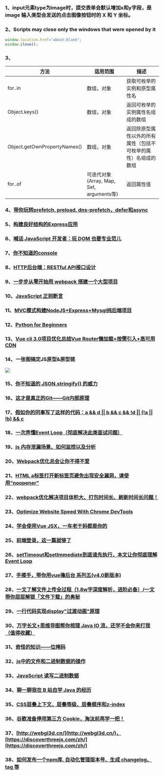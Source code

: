 
### 1、input元素type为image时，提交表单会默认增加x和y字段，是image 输入类型会发送的点击图像按钮时的 X 和 Y 坐标。

### 2、Scripts may close only the windows that were opened by it
```javascript
window.location.href="about:blank";
window.close();
``` 

### 3、
|方法	                 |适用范围	                               |描述                                                    |
|------------------------- |----------------------------------------|-------------------------------------------------------|
|for..in	           |数组，对象	                        |获取可枚举的实例和原型属性名                              |
|Object.keys()	           |数组，对象	                        |返回可枚举的实例属性名组成的数组                           |
|Object.getOwnPropertyNames() |数组，对象	                        |返回除原型属性以外的所有属性（包括不可枚举的属性）名组成的数组|
|for..of	           |可迭代对象(Array, Map, Set, arguments等) |返回属性值                                                |

### 4、[带你玩转prefetch, preload, dns-prefetch，defer和async](https://segmentfault.com/a/1190000011577248)

### 5、[构建良好结构的Express应用](https://www.jianshu.com/p/91c5796c4ce9)

### 6、[喊话 JavaScript 开发者：玩 DOM 也要专业范儿](https://www.infoq.cn/article/3siSFK82XP06K6DDCwIt)

### 7、[你不知道的console](https://segmentfault.com/a/1190000021133857)

### 8、[HTTP后台端：RESTful API接口设计](https://crifan.github.io/http_restful_api/website/)

### 9、[一步步从零开始用 webpack 搭建一个大型项目](https://juejin.im/post/5de06aa851882572d672c1ad)

### 10、[JavaScript 正则断言](https://blog.csdn.net/m0_37263637/article/details/82631228)

### 11、[MVC模式构建NodeJS+Express+Mysql纯后端项目](https://juejin.im/post/5d774b53f265da039b24c23f)

### 12、[Python for Beginners](https://channel9.msdn.com/Series/Intro-to-Python-Development?WT.mc_id=python-c9-niner)

### 13、[Vue cli 3.0项目优化总结Vue Router懒加载+按需引入+高可用CDN](https://segmafrontend.github.io/2019/02/22/Vue%20CLI%203.0%E9%A1%B9%E7%9B%AE%E4%BC%98%E5%8C%96%E6%80%BB%E7%BB%93Vue%20Router%E6%87%92%E5%8A%A0%E8%BD%BD+%E6%8C%89%E9%9C%80%E5%BC%95%E5%85%A5+%E9%AB%98%E5%8F%AF%E7%94%A8CDN/)

### 14、一张图搞定JS原型&原型链
![](https://image-static.segmentfault.com/186/543/1865431362-c3d090d5d00755cf_articlex)

### 15、[你不知道的 JSON.stringify() 的威力](https://segmentfault.com/a/1190000021230185)

### 16、[这才是真正的Git——Git内部原理](https://juejin.im/post/5dedc513f265da33e82bb294)

### 17、[假如你的同事写了这样的代码：a && d || b && c && !d || (!a || !b) && c](https://juejin.im/post/5e078eede51d45583a66d1e0)

### 18、[一次弄懂Event Loop（彻底解决此类面试问题）](https://juejin.im/post/5c3d8956e51d4511dc72c200)

### 19、[js 内存泄漏场景、如何监控以及分析](https://juejin.im/post/5e1fd64a5188254d9c516e64)

### 20、[Webpack优化总会让你不得不爱](https://juejin.im/post/5cceecb7e51d453ab908717c)

### 21、[HTML a标签打开新标签页避免出现安全漏洞，请使用“noopener”](https://segmentfault.com/a/1190000022771547)

### 22、[webpack优化解决项目体积大、打包时间长、刷新时间长问题！](https://juejin.im/post/5ed1c85df265da77190bbab4)

### 23、[Optimize Website Speed With Chrome DevTools](https://developers.google.cn/web/tools/chrome-devtools/speed/get-started)

### 24、[学会使用Vue JSX，一车老干妈都是你的](https://juejin.im/post/5f01e9fff265da22ab2d532e)

### 25、[前端登录，这一篇就够了](https://juejin.im/post/5efde67f5188252e9452be14#heading-8)

### 26、[setTimeout和setImmediate到底谁先执行，本文让你彻底理解Event Loop](https://segmentfault.com/a/1190000023315304)

### 27、[手摸手，带你用vue撸后台 系列五(v4.0新版本)](https://juejin.im/post/6844903840626507784)

### 28、[一文了解文件上传全过程（1.8w字深度解析，进阶必备）](https://juejin.im/post/6844904106658643982)/[一文带你层层解锁「文件下载」的奥秘](https://segmentfault.com/a/1190000023841687)

### 29、[一行代码实现display"过渡动画"原理](https://segmentfault.com/a/1190000023912169)

### 30、[万字长文+思维导图帮你梳理 Java IO 流，还学不会你来打我（值得收藏）](https://www.javazhiyin.com/67828.html)

### 31、[奇怪的知识——位掩码](https://segmentfault.com/a/1190000039239875)

### 32、[js中的文件和二进制数据的操作](https://liyucang-git.github.io/2019/06/25/js%E4%B8%AD%E7%9A%84%E6%96%87%E4%BB%B6%E5%92%8C%E4%BA%8C%E8%BF%9B%E5%88%B6%E6%95%B0%E6%8D%AE%E7%9A%84%E6%93%8D%E4%BD%9C/)

### 33、[JavaScript 读写二进制数据](https://juejin.cn/post/6844903672678203405)

### 34、[聊一聊我在 B 站自学 Java 的经历](https://segmentfault.com/a/1190000040303869)

### 35、[CSS层叠上下文、层叠等级、层叠顺序和z-index](https://segmentfault.com/a/1190000043759962)

### 36、[谷歌准备停用第三方 Cookie，淘汰前再学一把！](https://juejin.cn/post/7320433112198332468)

### 37、[http://webgl3d.cn/](http://webgl3d.cn/)，[https://discoverthreejs.com/zh/](https://discoverthreejs.com/zh/)

### 38、[如何发布一个npm库, 自动化管理版本号、生成 changelog、tag 等](https://juejin.cn/post/7330071450345963530)
